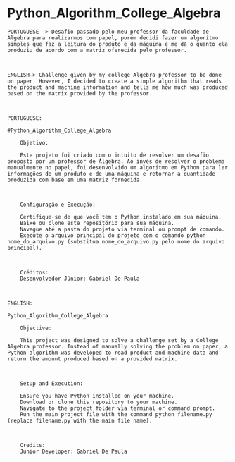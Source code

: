 # Python_Algorithm_College_Algebra

    PORTUGUESE -> Desafio passado pelo meu professor da faculdade de Álgebra para realizarmos com papel, porém decidi fazer um algoritmo simples que faz a leitura do produto e da máquina e me dá o quanto ela produziu de acordo com a matriz oferecida pelo professor. 
 


    ENGLISH-> Challenge given by my college Algebra professor to be done on paper. However, I decided to create a simple algorithm that reads the product and machine information and tells me how much was produced based on the matrix provided by the professor.



    PORTUGUESE:

    #Python_Algorithm_College_Algebra

        Objetivo:

        Este projeto foi criado com o intuito de resolver um desafio proposto por um professor de Álgebra. Ao invés de resolver o problema manualmente no papel, foi desenvolvido um algoritmo em Python para ler informações de um produto e de uma máquina e retornar a quantidade produzida com base em uma matriz fornecida.



        Configuração e Execução:

        Certifique-se de que você tem o Python instalado em sua máquina.
        Baixe ou clone este repositório para sua máquina.
        Navegue até a pasta do projeto via terminal ou prompt de comando.
        Execute o arquivo principal do projeto com o comando python nome_do_arquivo.py (substitua nome_do_arquivo.py pelo nome do arquivo principal).



        Créditos:
        Desenvolvedor Júnior: Gabriel De Paula



    ENGLISH:

    Python_Algorithm_College_Algebra

        Objective:

        This project was designed to solve a challenge set by a College Algebra professor. Instead of manually solving the problem on paper, a Python algorithm was developed to read product and machine data and return the amount produced based on a provided matrix.



        Setup and Execution:

        Ensure you have Python installed on your machine.
        Download or clone this repository to your machine.
        Navigate to the project folder via terminal or command prompt.
        Run the main project file with the command python filename.py (replace filename.py with the main file name).



        Credits:
        Junior Developer: Gabriel De Paula


  
